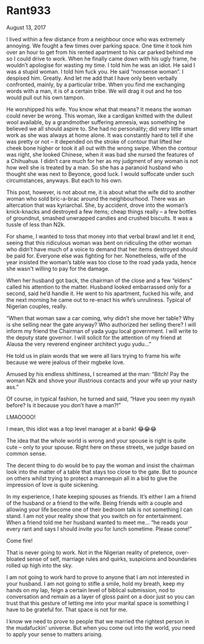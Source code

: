 # Rant933


August 13, 2017

I lived within a few distance from a neighbour once who was extremely annoying. We fought a few times over parking space. One time it took him over an hour to get from his rented apartment to his car parked behind me so I could drive to work. When he finally came down with his ugly frame, he wouldn’t apologise for wasting my time. I told him he was an idiot. He said I was a stupid woman. I told him fuck you. He said “nonsense woman”. I despised him. Greatly. And let me add that I have only been verbally confronted, mainly, by a particular tribe. When you find me exchanging words with a man, it is of a certain tribe. We will drag it out and he too would pull out his own tampon.

He worshipped his wife. You know what that means? It means the woman could never be wrong. This woman, like a cardigan knitted with the dullest wool available, by a grandmother suffering amnesia, was something he believed we all should aspire to. She had no personality; did very little smart work as she was always at home alone. It was constantly hard to tell if she was pretty or not – it depended on the stroke of contour that lifted her cheek bone higher or took it all out with the wrong swipe. When the contour was right, she looked Chinese, when it was bad she nursed the features of a Chihuahua. I didn’t care much for her as my judgment of any woman is not how well she is treated by a man. So she has a paranoid husband who thought she was next to Beyonce, good luck. I would suffocate under such circumstances, anyways. But each to his own.

This post, however, is not about me, it is about what the wife did to another woman who sold bric-a-brac around the neighbourhood. There was an altercation that was kyriarchal. She, by accident, drove into the woman’s knick-knacks and destroyed a few items; cheap things really – a few bottles of groundnut, smashed unwrapped candies and crushed biscuits. It was a tussle of less than N2k.

For shame, I wanted to toss that money into that verbal brawl and let it end, seeing that this ridiculous woman was bent on ridiculing the other woman who didn’t have much of a voice to demand that her items destroyed should be paid for. Everyone else was fighting for her. Nonetheless, wife of the year insisted the woman’s table was too close to the road yada yada, hence she wasn't willing to pay for the damage. 

When her husband got back, the chairman of the close and a few “elders” called his attention to the matter. Husband looked embarrassed only for a second, said he’d handle it. He went to his apartment, fucked his wife, and the next morning he came out to re-enact his wife’s unruliness. Typical of Nigerian couples, really.

“When that woman saw a car coming, why didn’t she move her table? Why is she selling near the gate anyway? Who authorized her selling there? I will inform my friend the Chairman of yada yugu local government. I will write to the deputy state governor. I will solicit for the attention of my friend at Alausa the very reverend engineer architect yugu yudu…”

He told us in plain words that we were all liars trying to frame his wife because we were jealous of their mgbeke love.

Amused by his endless shittiness, I screamed at the man: “Bitch! Pay the woman N2k and shove your illustrious contacts and your wife up your nasty ass.”

Of course, in typical fashion, he turned and said, “Have you seen my nyash before? Is it because you don’t have a man?!”

LMAOOOO!

I mean, this idiot was a top level manager at a bank! 😂😂😂

The idea that the whole world is wrong and your spouse is right is quite cute – only to your spouse. Right here on these streets, we judge based on common sense.

The decent thing to do would be to pay the woman and insist the chairman look into the matter of a table that stays too close to the gate. But to pounce on others whilst trying to protect a mannequin all in a bid to give the impression of love is quite sickening.

In my experience, I hate keeping spouses as friends. It’s either I am a friend of the husband or a friend to the wife. Being friends with a couple and allowing your life become one of their bedroom talk is not something I can stand. I am not your reality show that you switch on for entertainment. When a friend told me her husband wanted to meet me… “he reads your every rant and says I should invite you for lunch sometime. Please come!”

Come fire!

That is never going to work. Not in the Nigerian reality of pretence, over-bloated sense of self, marriage rules and quirks, suspicions and boundaries rolled up high into the sky.

I am not going to work hard to prove to anyone that I am not interested in your husband. I am not going to stifle a smile, hold my breath, keep my hands on my lap, feign a certain level of biblical submission, nod to conversation and remain as a layer of gloss paint on a door just so you can trust that this gesture of letting me into your marital space is something I have to be grateful for. That space is not for me.

I know we need to prove to people that we married the rightest person in the mudafuckin' universe. But when you come out into the world, you need to apply your sense to matters arising.